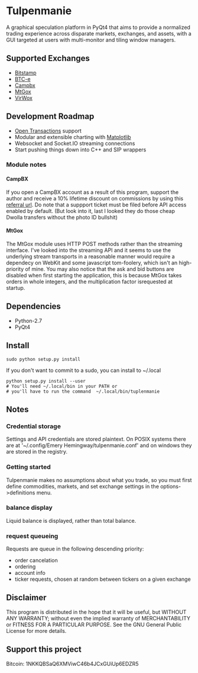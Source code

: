# Tulpenmanie
A graphical speculation platform in PyQt4 that aims to provide a normalized 
trading experience across disparate markets, exchanges, and assets, with a 
GUI targeted at users with multi-monitor and tiling window managers.

## Supported Exchanges
 - [Bitstamp](https://www.bitstamp.net/)
 - [BTC-e](https://btc-e.com/)
 - [Campbx](https://campbx.com/)
 - [MtGox](https://mtgox.com/)
 - [VirWox](https://www.virwox.com?r=180bd)

## Development Roadmap
 - [Open Transactions](https://github.com/FellowTraveler/Open-Transactions) 
   support
 - Modular and extensible charting with [Matplotlib](http://matplotlib.org/)
 - Websocket and Socket.IO streaming connections
 - Start pushing things down into C++ and SIP wrappers

### Module notes
#### CampBX
If you open a CampBX account as a result of this program, support the 
author and receive a 10% lifetime discount on commissions by using 
this [referral url](https://campbx.com/register.php?r=P3hAnksjDmY).
Do note that a suppport ticket must be filed before API access enabled
by default. (But look into it, last I looked they do those cheap Dwolla 
transfers without the photo ID bullshit)

#### MtGox
The MtGox module uses HTTP POST methods rather than the streaming interface. 
I've looked into the streaming API and it seems to use the underlying stream 
transports in a reasonable manner would require a dependecy on WebKit and some 
javascript tom-foolery, which isn't an high-priority of mine. You may also 
notice that the ask and bid buttons are disabled when first starting the 
application, this is because MtGox takes orders in whole integers, and the 
multiplication factor isrequested at startup.

## Dependencies
 - Python-2.7
 - PyQt4

## Install
    sudo python setup.py install

If you don't want to commit to a sudo, you can install to ~/.local

    python setup.py install --user
    # You'll need ~/.local/bin in your PATH or 
    # you'll have to run the command  ~/.local/bin/tuplenmanie

## Notes
### Credential storage
Settings and API credentials are stored plaintext. On POSIX systems there are at
'~/.config/Emery Hemingway/tulpenmanie.conf' and on windows they are stored in 
the registry.

### Getting started
Tulpenmanie makes no assumptions about what you trade, so you must first define
commodities, markets, and set exchange settings in the options->definitions
menu.
### balance display
Liquid balance is displayed, rather than total balance.
### request queueing
Requests are queue in the following descending priority:
 - order cancelation
 - ordering
 - account info
 - ticker requests, chosen at random between tickers on a given exchange

## Disclaimer
This program is distributed in the hope that it will be useful,
but WITHOUT ANY WARRANTY; without even the implied warranty of
MERCHANTABILITY or FITNESS FOR A PARTICULAR PURPOSE.  See the
GNU General Public License for more details.

## Support this project
Bitcoin: 1NKKQBSaQ6XMViwC46b4JCxGUiUp6EDZR5
